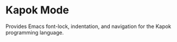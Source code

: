 # Kapok Mode

Provides Emacs font-lock, indentation, and navigation for the
Kapok programming language.
